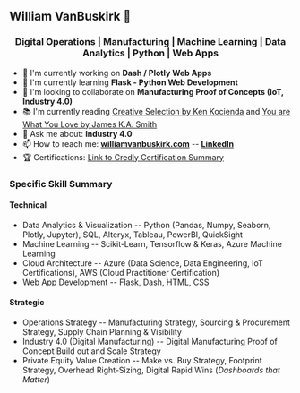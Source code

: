 ## William VanBuskirk 👋

<h3 align="center">Digital Operations | Manufacturing | Machine Learning | Data Analytics | Python | Web Apps</h3>

- 🔭 I'm currently working on **Dash / Plotly Web Apps**
- 🌱 I'm currently learning **Flask - Python Web Development**
- 👯 I'm looking to collaborate on **Manufacturing Proof of Concepts (IoT, Industry 4.0)**
- 📚 I'm currently reading [Creative Selection by Ken Kocienda](https://www.amazon.com/Creative-Selection-Inside-Apples-Process/dp/1250194466/ref=asc_df_1250194466/?tag=hyprod-20&linkCode=df0&hvadid=312202813865&hvpos=&hvnetw=g&hvrand=17774652304176781924&hvpone=&hvptwo=&hvqmt=&hvdev=c&hvdvcmdl=&hvlocint=&hvlocphy=9021712&hvtargid=pla-522026759254&psc=1) and [You are What You Love by James K.A. Smith](https://www.amazon.com/You-Are-What-Love-Spiritual/dp/158743380X)  
- 💬 Ask me about: **Industry 4.0**
- 📫 How to reach me: **[williamvanbuskirk.com](https://williamvanbuskirk.com/)** -- **[LinkedIn](https://www.linkedin.com/in/wvanbuskirk/)**
- 🏆 Certifications: [Link to Credly Certification Summary](https://www.credly.com/users/william-vanbuskirk/badges)

### Specific Skill Summary
#### Technical
- Data Analytics & Visualization -- Python (Pandas, Numpy, Seaborn, Plotly, Jupyter), SQL, Alteryx, Tableau, PowerBI, QuickSight
- Machine Learning -- Scikit-Learn, Tensorflow & Keras, Azure Machine Learning
- Cloud Architecture -- Azure (Data Science, Data Engineering, IoT Certifications), AWS (Cloud Practitioner Certification)
- Web App Development -- Flask, Dash, HTML, CSS

#### Strategic
- Operations Strategy -- Manufacturing Strategy, Sourcing & Procurement Strategy, Supply Chain Planning & Visibility
- Industry 4.0 (Digital Manufacturing) -- Digital Manufacturing Proof of Concept Build out and Scale Strategy
- Private Equity Value Creation -- Make vs. Buy Strategy, Footprint Strategy, Overhead Right-Sizing, Digital Rapid Wins (*Dashboards that Matter*)

<!--
**van-william/van-william** is a ✨ _special_ ✨ repository because its `README.md` (this file) appears on your GitHub profile.

Here are some ideas to get you started:

- 🔭 I’m currently working on ...
- 🌱 I’m currently learning ...
- 👯 I’m looking to collaborate on ...
- 🤔 I’m looking for help with ...
- 💬 Ask me about ...
- 📫 How to reach me: ...
- 😄 Pronouns: ...
- ⚡ Fun fact: ...
-->

